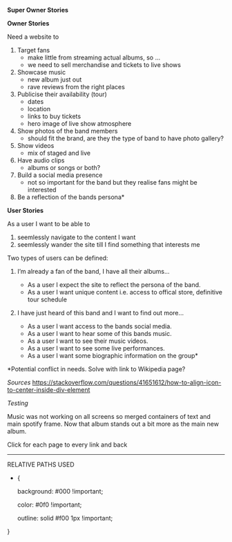 **Super Owner Stories**


**Owner Stories**

Need a website to
1. Target fans
     - make little from streaming actual albums, so ...
     - we need to sell merchandise and tickets to live shows
2. Showcase music
     - new album just out
     - rave reviews from the right places
3. Publicise their availability (tour)
     - dates
     - location
     - links to buy tickets
     - hero image of live show atmosphere
4. Show photos of the band members
     - should fit the brand, are they the type of band to have photo gallery?
5. Show videos
     - mix of staged and live
6. Have audio clips
     - albums or songs or both?
7. Build a social media presence
    - not so important for the band but they realise fans might be interested
8. Be a reflection of the bands persona*

**User Stories**

As a user I want to be able to
 1) seemlessly navigate to the content I want
 2) seemlessly wander the site till I find something that interests me

Two types of users can be defined:

1. I’m already a fan of the band, I have all their albums…
    - As a user I expect the site to reflect the persona of the band.
    - As a user I want unique content i.e. access to offical store, definitive tour schedule

2. I have just heard of this band and I want to find out more…
    - As a user I want access to the bands social media.
    - As a user I want to hear some of this bands music.
    - As a user I want to see their music videos.
    - As a user I want to see some live performances.
    - As a user I want some biographic information on the group*

*Potential conflict in needs. Solve with link to Wikipedia page?


 *Sources*
 https://stackoverflow.com/questions/41651612/how-to-align-icon-to-center-inside-div-element

 *Testing*

 Music was not working on all screens so merged containers of text and main spotify frame.
 Now that album stands out a bit more as the main new album.

 Click for each page to every link and back


------
 RELATIVE PATHS USED

 * {

    background: #000 !important;

    color: #0f0 !important;

    outline: solid #f00 1px !important;

}
